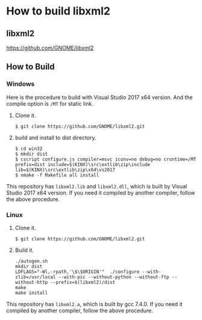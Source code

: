 # How to build libxml2

## libxml2

https://github.com/GNOME/libxml2

## How to Build

### Windows

Here is the procedure to build with Visual Studio 2017 x64 version. And the compile option is `/MT` for static link.

1. Clone it.
    ```
    $ git clone https://github.com/GNOME/libxml2.git
    ```

2. build and install to dist directory.
    ```
    $ cd win32
    $ mkdir dist
    $ cscript configure.js compiler=msvc iconv=no debug=no cruntime=/MT prefix=dist include=$(KINX)\src\extlib\zip\include lib=$(KINX)\src\extlib\zip\x64\vs2017
    $ nmake -f Makefile all install
    ```

This repository has `libxml2.lib` and `libxml2.dll`, which is built by Visual Studio 2017 x64 version. If you need it compiled by another compiler, follow the above procedure.

### Linux

1. Clone it.
    ```
    $ git clone https://github.com/GNOME/libxml2.git
    ```

2. Build it.
    ```
    ./autogen.sh
    mkdir dist
    LDFLAGS="-Wl,-rpath,'\$\$ORIGIN'"  ./configure --with-zlib=/usr/local --with-pic --without-python --without-ftp --without-http --prefix=$(libxml2)/dist
    make
    make install
    ```

This repository has `libxml2.a`, which is built by gcc 7.4.0. If you need it compiled by another compiler, follow the above procedure.
